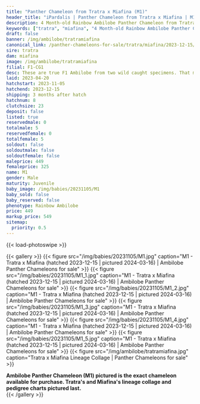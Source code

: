 ```yaml
---
title: "Panther Chameleon from Tratra x Miafina (M1)"
header_title: "iPardalis | Panther Chameleon from Tratra x Miafina | M1"
description: 4 Month-old Rainbow Ambilobe Panther Chameleon from Tratra and Miafina. These are true F1 Ambilobe from two wild caught specimens. That means we are holding them long enough to see if traits from outside Ambilobe crop up given that WC Miafina could have been mis-labelled. We will also test her genetics and report them on her breeder page sometime in 2024. We've included sire and dam dendrograms if available, but you can view our Tratra or Miafina breeder pages for more information.
keywords: ["tratra", "miafina", "4 Month-old Rainbow Ambilobe Panther Chameleon", "baby chameleons for sale", "buy panther chameleon", "panther for sale", "ambilobe panther chameleons for sale", "ambilobe panther chameleon for sale"]
draft: false
banner: /img/ambilobe/tratramiafina
canonical_link: /panther-chameleons-for-sale/tratra/miafina/2023-12-15/M1/
sire: tratra
dam: miafina
image: /img/ambilobe/tratramiafina
filial: F1-CG1
desc: These are true F1 Ambilobe from two wild caught specimens. That means we are holding them long enough to see if traits from outside Ambilobe crop up given that WC Miafina could have been mis-labelled. We will also test her genetics and report them on her breeder page sometime in 2024.
laid: 2023-04-20
hatchstart: 2023-11-05
hatchend: 2023-12-15
shipping: 3 months after hatch
hatchnum: 8
clutchsize: 23
deposit: false
listed: true
reservedmale: 0
totalmale: 5
reservedfemale: 0
totalfemale: 5
soldout: false
soldoutmale: false
soldoutfemale: false
maleprice: 449
femaleprice: 325
name: M1
gender: Male
maturity: Juvenile
baby_image: /img/babies/20231105/M1
baby_sold: false
baby_reserved: false
phenotype: Rainbow Ambilobe
price: 449
markup_price: 549
sitemap: 
  priority: 0.5
---
```


{{< load-photoswipe >}}

{{< gallery >}}
  {{< figure src="/img/babies/20231105/M1.jpg" caption="M1 - Tratra x Miafina (hatched 2023-12-15 | pictured 2024-03-16) | Ambilobe Panther Chameleons for sale" >}}
  {{< figure src="/img/babies/20231105/M1_1.jpg" caption="M1 - Tratra x Miafina (hatched 2023-12-15 | pictured 2024-03-16) | Ambilobe Panther Chameleons for sale" >}}
  {{< figure src="/img/babies/20231105/M1_2.jpg" caption="M1 - Tratra x Miafina (hatched 2023-12-15 | pictured 2024-03-16) | Ambilobe Panther Chameleons for sale" >}}
  {{< figure src="/img/babies/20231105/M1_3.jpg" caption="M1 - Tratra x Miafina (hatched 2023-12-15 | pictured 2024-03-16) | Ambilobe Panther Chameleons for sale" >}}
  {{< figure src="/img/babies/20231105/M1_4.jpg" caption="M1 - Tratra x Miafina (hatched 2023-12-15 | pictured 2024-03-16) | Ambilobe Panther Chameleons for sale" >}}
  {{< figure src="/img/babies/20231105/M1_5.jpg" caption="M1 - Tratra x Miafina (hatched 2023-12-15 | pictured 2024-03-16) | Ambilobe Panther Chameleons for sale" >}}
  {{< figure src="/img/ambilobe/tratramiafina.jpg" caption="Tratra x Miafina Lineage Collage | Panther Chameleons for sale" >}}
  <figcaption itemprop="description"><strong>Ambilobe Panther Chameleon (M1) pictured is the exact chameleon available for purchase. Tratra's and Miafina's lineage collage and pedigree charts pictured last.</strong></figcaption>
{{< /gallery >}}
